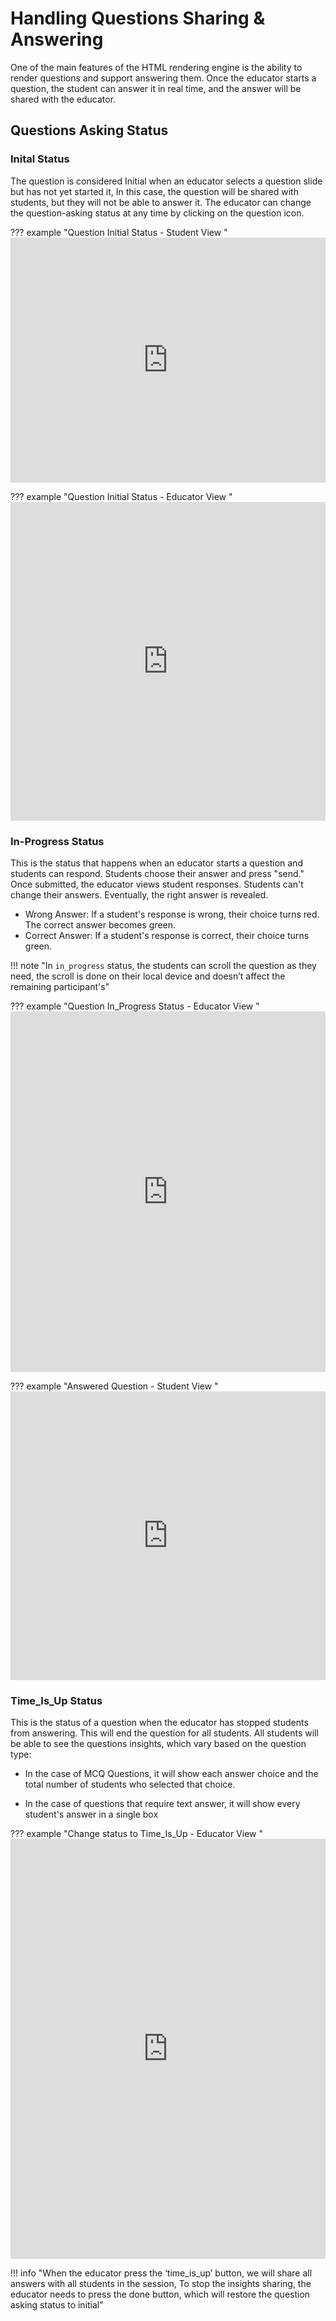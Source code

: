 # Handling Questions Sharing & Answering 

One of the main features of the HTML rendering engine is the ability to render questions and support answering them. Once the educator starts a question, the student can answer it in real time, and the answer will be shared with the educator. 

## Questions Asking Status 

### Inital Status

The question is considered Initial when an educator selects a question slide but has not yet started it,  In this case, the question will be shared with students, but they will not be able to answer it. The educator can change the question-asking status at any time by clicking on the question icon.


??? example "Question Initial Status - Student View "
    <iframe frameborder="0" style="width:100%;height:392px;" src="https://viewer.diagrams.net/?tags=%7B%7D&highlight=0000ff&edit=_blank&layers=1&nav=1#G1jVNXHGA6_agZFjfpN_448ML-6izXbZL4"></iframe>

??? example "Question Initial Status - Educator View "
    <iframe frameborder="0" style="width:100%;height:510px;" src="https://viewer.diagrams.net/?tags=%7B%7D&highlight=0000ff&edit=_blank&layers=1&nav=1#G18rjJyOP0xzE5iZXfsHMcbHJ9axtZwwTm"></iframe>

### In-Progress Status

This is the status that happens when an educator starts a question and students can respond. Students choose their answer and press "send." Once submitted, the educator views student responses. Students can't change their answers. Eventually, the right answer is revealed.

- Wrong Answer: If a student's response is wrong, their choice turns red. The correct answer becomes green.
- Correct Answer: If a student's response is correct, their choice turns green.


!!! note "In `in_progress` status, the students can scroll the question as they need, the scroll is done on their local device and doesn’t affect the remaining participant's"

??? example "Question In_Progress Status - Educator View "
    <iframe frameborder="0" style="width:100%;height:577px;" src="https://viewer.diagrams.net/?tags=%7B%7D&highlight=0000ff&edit=_blank&layers=1&nav=1#G1MBDedZtXAvabbEbtoHIQWlh5aT37aikv"></iframe>

??? example "Answered Question - Student View "
    <iframe frameborder="0" style="width:100%;height:462px;" src="https://viewer.diagrams.net/?tags=%7B%7D&highlight=0000ff&edit=_blank&layers=1&nav=1#G1sN3sV1vvv1Y9HOYNwOdHWon1tBO-nXuQ"></iframe>

### Time_Is_Up Status

This is the status of a question when the educator has stopped students from answering. This will end the question for all students. All students will be able to see the questions insights, which vary based on the question type:

- In the case of MCQ Questions, it will show each answer choice and the total number of students who selected that choice.

- In the case of questions that require text answer, it will show every student's answer in a single box

??? example "Change status to Time_Is_Up  - Educator View "
    <iframe frameborder="0" style="width:100%;height:672px;" src="https://viewer.diagrams.net/?tags=%7B%7D&highlight=0000ff&edit=_blank&layers=1&nav=1#G14Mm0vuA_C79irjyF8L-UXusJ3vDW5vz5"></iframe>

!!! info "When the educator press the ‘time_is_up’ button, we will share all answers with all students in the session, To stop the insights sharing, the educator needs to press the done button, which will restore the question asking status to initial"